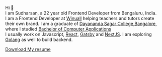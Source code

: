Hi 👋   
I am Sudharsan, a 22 year old Frontend Developer from Bengaluru, India.  
I am a Frontend Developer at [Winuall](https://winuall.com/) helping teachers and tutors create their own brand. 
I am a graduate of [Dayananda Sagar College,Bangalore](https://dscasc.edu.in/), where I studied [Bachelor of Computer Applications](https://dscasc.edu.in/departments/computer-applications/bca)   
I usually work on Javascript, [React](https://www.reactjs.org), [Gatsby](https://www.gatsbyjs.com) and [NextJS](https://nextjs.org/). I am exploring [Golang](https://go.dev/) as well to build backend.

<a href="https://drive.google.com/file/d/1qIjJA2fQbAxpj1Sc7mGH-GmRz2UH1W8Y/view?usp=sharing" target="_blank">Download My resume</a>




